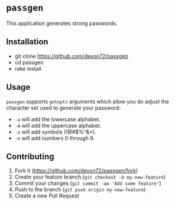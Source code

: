 
# `passgen`

This application generates strong passwords.


## Installation

- git clone https://github.com/devon72/passgen
- cd passgen
- rake install
    
## Usage

`passgen` supports `getopts` arguments which allow you do adjust the character set used to generate your password:
- `-a` will add the lowercase alphabet.
- `-A` will add the uppercase alphabet.
- `-s` will add symbols (!@#$%^&*).
- `-n` will add numbers 0 through 9.


## Contributing

1. Fork it (https://github.com/devon72/passgen/fork)
2. Create your feature branch (`git checkout -b my-new-feature`)
3. Commit your changes (`git commit -am 'Add some feature'`)
4. Push to the branch (`git push origin my-new-feature`)
5. Create a new Pull Request